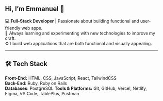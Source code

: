 ## Hi, I’m Emmanuel 👋  

💻 **Full-Stack Developer** | Passionate about building functional and user-friendly web apps.  
🚀 Always learning and experimenting with new technologies to improve my craft.  
⚙️ I build web applications that are both functional and visually appealing.  

---

## 🛠️ Tech Stack  
**Front-End:** HTML, CSS, JavaScript, React, TailwindCSS  
**Back-End:** Ruby, Ruby on Rails  
**Databases:** PostgreSQL
**Tools & Platforms:** Git, GitHub, Vercel, Netlify, Figma, VS Code, TablePlus, Postman
